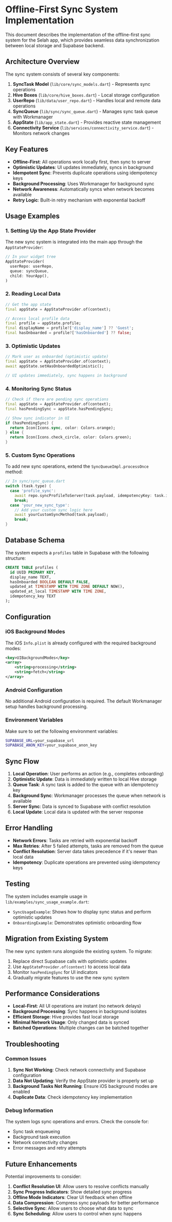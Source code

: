 # Offline-First Sync System Implementation

This document describes the implementation of the offline-first sync system for the Selah app, which provides seamless data synchronization between local storage and Supabase backend.

## Architecture Overview

The sync system consists of several key components:

1. **SyncTask Model** (`lib/core/sync_models.dart`) - Represents sync operations
2. **Hive Boxes** (`lib/core/hive_boxes.dart`) - Local storage configuration
3. **UserRepo** (`lib/data/user_repo.dart`) - Handles local and remote data operations
4. **SyncQueue** (`lib/sync/sync_queue.dart`) - Manages sync task queue with Workmanager
5. **AppState** (`lib/app_state.dart`) - Provides reactive state management
6. **Connectivity Service** (`lib/services/connectivity_service.dart`) - Monitors network changes

## Key Features

- **Offline-First**: All operations work locally first, then sync to server
- **Optimistic Updates**: UI updates immediately, syncs in background
- **Idempotent Sync**: Prevents duplicate operations using idempotency keys
- **Background Processing**: Uses Workmanager for background sync
- **Network Awareness**: Automatically syncs when network becomes available
- **Retry Logic**: Built-in retry mechanism with exponential backoff

## Usage Examples

### 1. Setting Up the App State Provider

The new sync system is integrated into the main app through the `AppStateProvider`:

```dart
// In your widget tree
AppStateProvider(
  userRepo: userRepo,
  queue: syncQueue,
  child: YourApp(),
)
```

### 2. Reading Local Data

```dart
// Get the app state
final appState = AppStateProvider.of(context);

// Access local profile data
final profile = appState.profile;
final displayName = profile?['display_name'] ?? 'Guest';
final hasOnboarded = profile?['hasOnboarded'] ?? false;
```

### 3. Optimistic Updates

```dart
// Mark user as onboarded (optimistic update)
final appState = AppStateProvider.of(context);
await appState.setHasOnboardedOptimistic();

// UI updates immediately, sync happens in background
```

### 4. Monitoring Sync Status

```dart
// Check if there are pending sync operations
final appState = AppStateProvider.of(context);
final hasPendingSync = appState.hasPendingSync;

// Show sync indicator in UI
if (hasPendingSync) {
  return Icon(Icons.sync, color: Colors.orange);
} else {
  return Icon(Icons.check_circle, color: Colors.green);
}
```

### 5. Custom Sync Operations

To add new sync operations, extend the `SyncQueueImpl.processOnce` method:

```dart
// In sync/sync_queue.dart
switch (task.type) {
  case 'profile_sync':
    await repo.syncProfileToServer(task.payload, idempotencyKey: task.idempotencyKey);
    break;
  case 'your_new_sync_type':
    // Add your custom sync logic here
    await yourCustomSyncMethod(task.payload);
    break;
}
```

## Database Schema

The system expects a `profiles` table in Supabase with the following structure:

```sql
CREATE TABLE profiles (
  id UUID PRIMARY KEY,
  display_name TEXT,
  hasOnboarded BOOLEAN DEFAULT FALSE,
  updated_at TIMESTAMP WITH TIME ZONE DEFAULT NOW(),
  updated_at_local TIMESTAMP WITH TIME ZONE,
  idempotency_key TEXT
);
```

## Configuration

### iOS Background Modes

The iOS `Info.plist` is already configured with the required background modes:

```xml
<key>UIBackgroundModes</key>
<array>
    <string>processing</string>
    <string>fetch</string>
</array>
```

### Android Configuration

No additional Android configuration is required. The default Workmanager setup handles background processing.

### Environment Variables

Make sure to set the following environment variables:

```bash
SUPABASE_URL=your_supabase_url
SUPABASE_ANON_KEY=your_supabase_anon_key
```

## Sync Flow

1. **Local Operation**: User performs an action (e.g., completes onboarding)
2. **Optimistic Update**: Data is immediately written to local Hive storage
3. **Queue Task**: A sync task is added to the queue with an idempotency key
4. **Background Sync**: Workmanager processes the queue when network is available
5. **Server Sync**: Data is synced to Supabase with conflict resolution
6. **Local Update**: Local data is updated with the server response

## Error Handling

- **Network Errors**: Tasks are retried with exponential backoff
- **Max Retries**: After 5 failed attempts, tasks are removed from the queue
- **Conflict Resolution**: Server data takes precedence if it's newer than local data
- **Idempotency**: Duplicate operations are prevented using idempotency keys

## Testing

The system includes example usage in `lib/examples/sync_usage_example.dart`:

- `SyncUsageExample`: Shows how to display sync status and perform optimistic updates
- `OnboardingExample`: Demonstrates optimistic onboarding flow

## Migration from Existing System

The new sync system runs alongside the existing system. To migrate:

1. Replace direct Supabase calls with optimistic updates
2. Use `AppStateProvider.of(context)` to access local data
3. Monitor `hasPendingSync` for UI indicators
4. Gradually migrate features to use the new sync system

## Performance Considerations

- **Local-First**: All UI operations are instant (no network delays)
- **Background Processing**: Sync happens in background isolates
- **Efficient Storage**: Hive provides fast local storage
- **Minimal Network Usage**: Only changed data is synced
- **Batched Operations**: Multiple changes can be batched together

## Troubleshooting

### Common Issues

1. **Sync Not Working**: Check network connectivity and Supabase configuration
2. **Data Not Updating**: Verify the AppState provider is properly set up
3. **Background Tasks Not Running**: Ensure iOS background modes are enabled
4. **Duplicate Data**: Check idempotency key implementation

### Debug Information

The system logs sync operations and errors. Check the console for:
- Sync task enqueueing
- Background task execution
- Network connectivity changes
- Error messages and retry attempts

## Future Enhancements

Potential improvements to consider:

1. **Conflict Resolution UI**: Allow users to resolve conflicts manually
2. **Sync Progress Indicators**: Show detailed sync progress
3. **Offline Mode Indicators**: Clear UI feedback when offline
4. **Data Compression**: Compress sync payloads for better performance
5. **Selective Sync**: Allow users to choose what data to sync
6. **Sync Scheduling**: Allow users to control when sync happens


